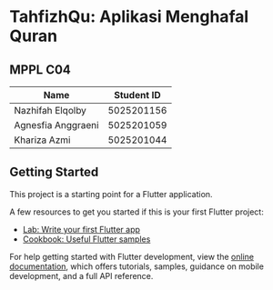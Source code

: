 # TahfizhQu: Aplikasi Menghafal Quran

## MPPL C04 
Name | Student ID 
------------ | -------------
Nazhifah Elqolby | 5025201156
Agnesfia Anggraeni | 5025201059
Khariza Azmi | 5025201044


## Getting Started

This project is a starting point for a Flutter application.

A few resources to get you started if this is your first Flutter project:

- [Lab: Write your first Flutter app](https://docs.flutter.dev/get-started/codelab)
- [Cookbook: Useful Flutter samples](https://docs.flutter.dev/cookbook)

For help getting started with Flutter development, view the
[online documentation](https://docs.flutter.dev/), which offers tutorials,
samples, guidance on mobile development, and a full API reference.
